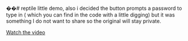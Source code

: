 ��#   r e p t i l e 
 
 little demo,
also i decided the button prompts a password to type in ( which you can find in the code with a little digging)
but it was something I do not want to share so the original will stay private.



[Watch the video](https://github.com/anakin004/retile/2024-11-03%2001-30-42.mp4)




